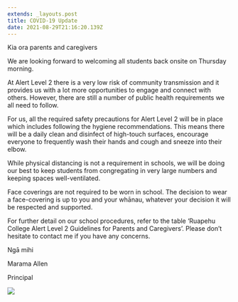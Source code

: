 ```yaml
---
extends: _layouts.post
title: COVID-19 Update
date: 2021-08-29T21:16:20.139Z
---
```

Kia ora parents and caregivers

We are looking forward to welcoming all students back onsite on Thursday morning.

At Alert Level 2 there is a very low risk of community transmission and it provides us with a lot more opportunities to engage and connect with others. However, there are still a number of public health requirements we all need to follow. 

For us, all the required safety precautions for Alert Level 2 will be in place which includes following the hygiene recommendations. This means there will be a daily clean and disinfect of high-touch surfaces, encourage everyone to frequently wash their hands and cough and sneeze into their elbow.

While physical distancing is not a requirement in schools, we will be doing our best to keep students from congregating in very large numbers and keeping spaces well-ventilated.

Face coverings are not required to be worn in school. The decision to wear a face-covering is up to you and your whānau, whatever your decision it will be respected and supported.

For further detail on our school procedures, refer to the table ‘Ruapehu College Alert Level 2 Guidelines for Parents and Caregivers’. Please don’t hesitate to contact me if you have any concerns.



Ngā mihi

Marama Allen

Principal

![](https://res.cloudinary.com/ruapehu-college/image/upload/v1631056363/RC_COVID-19_Level_2_2021_Page_1_nwxssc.jpg)

